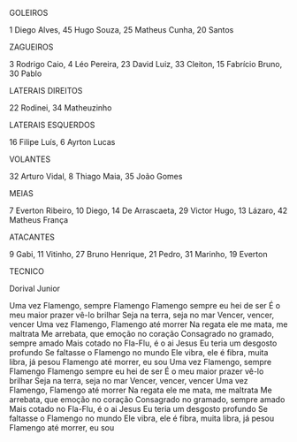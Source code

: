 GOLEIROS

1 Diego Alves, 45 Hugo Souza, 25 Matheus Cunha, 20 Santos

ZAGUEIROS

3 Rodrigo Caio, 4 Léo Pereira, 23 David Luiz, 33 Cleiton, 15 Fabrício Bruno, 30 Pablo

LATERAIS DIREITOS

22 Rodinei, 34 Matheuzinho

LATERAIS ESQUERDOS

16 Filipe Luís, 6 Ayrton Lucas

VOLANTES

32 Arturo Vidal, 8 Thiago Maia, 35 João Gomes

MEIAS

7 Everton Ribeiro, 10 Diego, 14 De Arrascaeta, 29 Victor Hugo, 13 Lázaro, 42 Matheus França

ATACANTES

9 Gabi, 11 Vitinho, 27 Bruno Henrique, 21 Pedro, 31 Marinho, 19 Everton

TECNICO

Dorival Junior

Uma vez Flamengo, sempre Flamengo
Flamengo sempre eu hei de ser
É o meu maior prazer vê-lo brilhar
Seja na terra, seja no mar
Vencer, vencer, vencer
Uma vez Flamengo, Flamengo até morrer
Na regata ele me mata, me maltrata
Me arrebata, que emoção no coração
Consagrado no gramado, sempre amado
Mais cotado no Fla-Flu, é o ai Jesus
Eu teria um desgosto profundo
Se faltasse o Flamengo no mundo
Ele vibra, ele é fibra, muita libra, já pesou
Flamengo até morrer, eu sou
Uma vez Flamengo, sempre Flamengo
Flamengo sempre eu hei de ser
É o meu maior prazer vê-lo brilhar
Seja na terra, seja no mar
Vencer, vencer, vencer
Uma vez Flamengo, Flamengo até morrer
Na regata ele me mata, me maltrata
Me arrebata, que emoção no coração
Consagrado no gramado, sempre amado
Mais cotado no Fla-Flu, é o ai Jesus
Eu teria um desgosto profundo
Se faltasse o Flamengo no mundo
Ele vibra, ele é fibra, muita libra, já pesou
Flamengo até morrer, eu sou